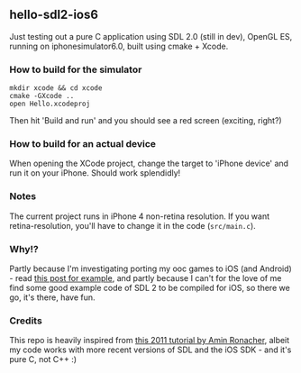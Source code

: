 ## hello-sdl2-ios6

Just testing out a pure C application using SDL 2.0 (still in dev),
OpenGL ES, running on iphonesimulator6.0, built using cmake + Xcode.

### How to build for the simulator

```
mkdir xcode && cd xcode
cmake -GXcode ..
open Hello.xcodeproj
```

Then hit 'Build and run' and you should see a red screen (exciting, right?)

### How to build for an actual device

When opening the XCode project, change the target to 'iPhone device'
and run it on your iPhone. Should work splendidly!

### Notes

The current project runs in iPhone 4 non-retina resolution.
If you want retina-resolution, you'll have to change it in
the code (`src/main.c`).

### Why!?

Partly because I'm investigating porting my ooc games to
iOS (and Android) - read [this post for example](https://amos.me/blog/2013/braindump),
and partly because I can't for the love of me find some
good example code of SDL 2 to be compiled for iOS, so there
we go, it's there, have fun.

### Credits

This repo is heavily inspired from [this 2011 tutorial by Amin Ronacher](http://immersedcode.org/2011/4/25/sdl-on-ios/), albeit my code works with more recent
versions of SDL and the iOS SDK - and it's pure C, not C++ :)

